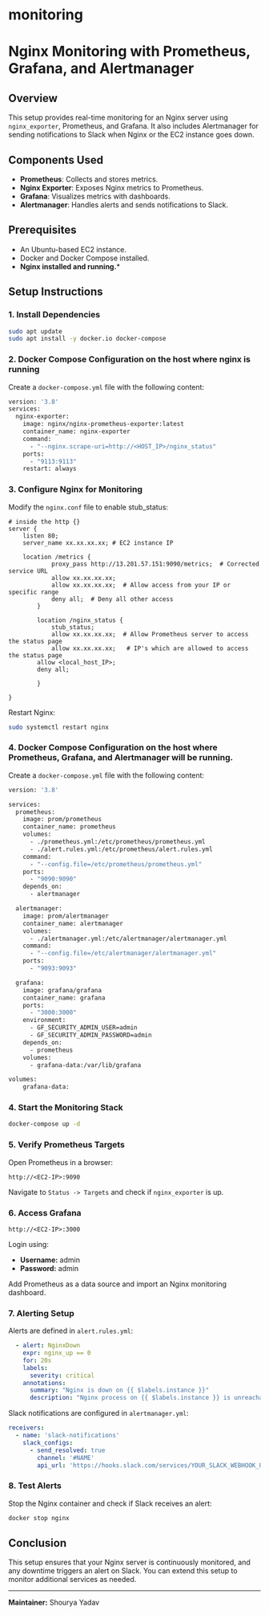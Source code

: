 # monitoring

# Nginx Monitoring with Prometheus, Grafana, and Alertmanager

## Overview
This setup provides real-time monitoring for an Nginx server using `nginx_exporter`, Prometheus, and Grafana. It also includes Alertmanager for sending notifications to Slack when Nginx or the EC2 instance goes down.

## Components Used
- **Prometheus**: Collects and stores metrics.
- **Nginx Exporter**: Exposes Nginx metrics to Prometheus.
- **Grafana**: Visualizes metrics with dashboards.
- **Alertmanager**: Handles alerts and sends notifications to Slack.

## Prerequisites
- An Ubuntu-based EC2 instance.
- Docker and Docker Compose installed.
- **Nginx installed and running.***

## Setup Instructions

### 1. Install Dependencies
```bash
sudo apt update
sudo apt install -y docker.io docker-compose
```

### 2. Docker Compose Configuration on the host where nginx is running

Create a `docker-compose.yml` file with the following content:
```bash
version: '3.8'
services:
  nginx-exporter:
    image: nginx/nginx-prometheus-exporter:latest
    container_name: nginx-exporter
    command:
      - "--nginx.scrape-uri=http://<HOST_IP>/nginx_status"
    ports:
      - "9113:9113"
    restart: always
```

### 3. Configure Nginx for Monitoring
Modify the `nginx.conf` file to enable stub_status:
```nginx
# inside the http {} 
server {
    listen 80;
	server_name xx.xx.xx.xx; # EC2 instance IP

	location /metrics {
            proxy_pass http://13.201.57.151:9090/metrics;  # Corrected service URL
            allow xx.xx.xx.xx;
            allow xx.xx.xx.xx;  # Allow access from your IP or specific range
            deny all;  # Deny all other access
        } 
        
        location /nginx_status {
            stub_status;
            allow xx.xx.xx.xx;  # Allow Prometheus server to access the status page
            allow xx.xx.xx.xx;   # IP's which are allowed to access the status page 
	    allow <local_host_IP>;
	    deny all;
	   
        }

}
```
Restart Nginx:
```bash
sudo systemctl restart nginx
```
### 4. Docker Compose Configuration on the host where Prometheus, Grafana, and Alertmanager will be running.
Create a `docker-compose.yml` file with the following content:
```bash
version: '3.8'

services:
  prometheus:
    image: prom/prometheus
    container_name: prometheus
    volumes:
      - ./prometheus.yml:/etc/prometheus/prometheus.yml
      - ./alert.rules.yml:/etc/prometheus/alert.rules.yml
    command:
      - "--config.file=/etc/prometheus/prometheus.yml"
    ports:
      - "9090:9090"
    depends_on:
      - alertmanager

  alertmanager:
    image: prom/alertmanager
    container_name: alertmanager
    volumes:
      - ./alertmanager.yml:/etc/alertmanager/alertmanager.yml
    command:
      - "--config.file=/etc/alertmanager/alertmanager.yml"
    ports:
      - "9093:9093"

  grafana:
    image: grafana/grafana
    container_name: grafana
    ports:
      - "3000:3000"
    environment:
      - GF_SECURITY_ADMIN_USER=admin
      - GF_SECURITY_ADMIN_PASSWORD=admin
    depends_on:
      - prometheus
    volumes:
      - grafana-data:/var/lib/grafana

volumes:
    grafana-data:

```

### 4. Start the Monitoring Stack
```bash
docker-compose up -d
```

### 5. Verify Prometheus Targets
Open Prometheus in a browser:
```
http://<EC2-IP>:9090
```
Navigate to `Status -> Targets` and check if `nginx_exporter` is up.

### 6. Access Grafana
```
http://<EC2-IP>:3000
```
Login using:
- **Username:** admin
- **Password:** admin

Add Prometheus as a data source and import an Nginx monitoring dashboard.

### 7. Alerting Setup
Alerts are defined in `alert.rules.yml`:
```yaml
  - alert: NginxDown
    expr: nginx_up == 0
    for: 20s
    labels:
      severity: critical
    annotations:
      summary: "Nginx is down on {{ $labels.instance }}"
      description: "Nginx process on {{ $labels.instance }} is unreachable for over 20 seconds."
```
Slack notifications are configured in `alertmanager.yml`:
```yaml
receivers:
  - name: 'slack-notifications'
    slack_configs:
      - send_resolved: true
        channel: '#NAME'
        api_url: 'https://hooks.slack.com/services/YOUR_SLACK_WEBHOOK_URL'
```

### 8. Test Alerts
Stop the Nginx container and check if Slack receives an alert:
```bash
docker stop nginx
```

## Conclusion
This setup ensures that your Nginx server is continuously monitored, and any downtime triggers an alert on Slack. You can extend this setup to monitor additional services as needed.

---

**Maintainer:** Shourya Yadav


